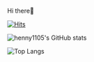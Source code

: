 Hi there🐥

[![Hits](https://hits.seeyoufarm.com/api/count/incr/badge.svg?url=https%3A%2F%2Fgithub.com%2Fhenny1105&count_bg=%23CDC9F5&title_bg=%23837BE0&icon=&icon_color=%236E6E6E&title=hits&edge_flat=false)](https://hits.seeyoufarm.com)

![henny1105's GitHub stats](https://github-readme-stats.vercel.app/api?username=henny1105&show_icons=true&theme=transparent)

![Top Langs](https://github-readme-stats.vercel.app/api/top-langs/?username=henny1105&layout=compact)
